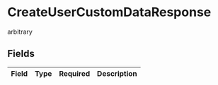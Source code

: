 # CreateUserCustomDataResponse

arbitrary


## Fields

| Field       | Type        | Required    | Description |
| ----------- | ----------- | ----------- | ----------- |